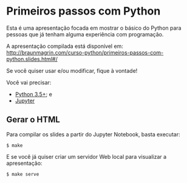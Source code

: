 # Primeiros passos com Python

Esta é uma apresentação focada em mostrar o básico do Python para pessoas que já tenham alguma
experiência com programação.

A apresentação compilada está disponível em: http://braunmagrin.com/curso-python/primeiros-passos-com-python.slides.html#/

Se você quiser usar e/ou modificar, fique à vontade!

Você vai precisar:
- [Python 3.5+](http://docs.python-guide.org/en/latest/starting/installation/); e
- [Jupyter](http://jupyter.org/)


## Gerar o HTML

Para compilar os slides a partir do Jupyter Notebook, basta executar:
```
$ make
```

E se você já quiser criar um servidor Web local para visualizar a apresentação:
```
$ make serve
```
